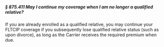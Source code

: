 ##### § 875.411 May I continue my coverage when I am no longer a qualified relative? #####

If you are already enrolled as a qualified relative, you may continue your FLTCIP coverage if you subsequently lose qualified relative status (such as upon divorce), as long as the Carrier receives the required premium when due.